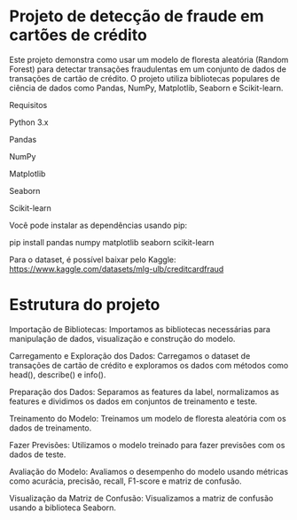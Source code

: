 # Projeto de detecção de fraude em cartões de crédito

Este projeto demonstra como usar um modelo de floresta aleatória (Random Forest) para detectar transações fraudulentas em um conjunto de dados de transações de cartão de crédito. O projeto utiliza bibliotecas populares de ciência de dados como Pandas, NumPy, Matplotlib, Seaborn e Scikit-learn.

Requisitos

Python 3.x

Pandas

NumPy

Matplotlib

Seaborn

Scikit-learn

Você pode instalar as dependências usando pip:

pip install pandas numpy matplotlib seaborn scikit-learn

Para o dataset, é possível baixar pelo Kaggle: https://www.kaggle.com/datasets/mlg-ulb/creditcardfraud

# Estrutura do projeto

Importação de Bibliotecas: Importamos as bibliotecas necessárias para manipulação de dados, visualização e construção do modelo.

Carregamento e Exploração dos Dados: Carregamos o dataset de transações de cartão de crédito e exploramos os dados com métodos como head(), describe() e info().

Preparação dos Dados: Separamos as features da label, normalizamos as features e dividimos os dados em conjuntos de treinamento e teste.

Treinamento do Modelo: Treinamos um modelo de floresta aleatória com os dados de treinamento.

Fazer Previsões: Utilizamos o modelo treinado para fazer previsões com os dados de teste.

Avaliação do Modelo: Avaliamos o desempenho do modelo usando métricas como acurácia, precisão, recall, F1-score e matriz de confusão.

Visualização da Matriz de Confusão: Visualizamos a matriz de confusão usando a biblioteca Seaborn.
